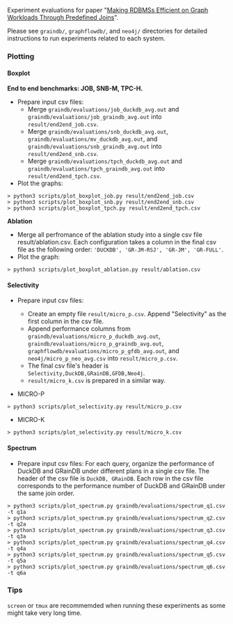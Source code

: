 Experiment evaluations for paper "[Making RDBMSs Efficient on Graph Workloads Through Predefined Joins](https://github.com/graindb/graindb-experiments/blob/master/paper/graindb.pdf)".

Please see `graindb/`, `graphflowdb/`, and `neo4j/` directories for detailed instructions to run experiments related to each system.

### Plotting
#### Boxplot
**End to end benchmarks: JOB, SNB-M, TPC-H.**
- Prepare input csv files:
	- Merge `graindb/evaluations/job_duckdb_avg.out` and `graindb/evaluations/job_graindb_avg.out` into `result/end2end_job.csv`.
	- Merge `graindb/evaluations/snb_duckdb_avg.out`, `graindb/evaluations/mv_duckdb_avg.out`, and `graindb/evaluations/snb_graindb_avg.out` into `result/end2end_snb.csv`.
	- Merge `graindb/evaluations/tpch_duckdb_avg.out` and `graindb/evaluations/tpch_graindb_avg.out` into `result/end2end_tpch.csv`.
- Plot the graphs:
```shell
> python3 scripts/plot_boxplot_job.py result/end2end_job.csv
> python3 scripts/plot_boxplot_snb.py result/end2end_snb.csv
> python3 scripts/plot_boxplot_tpch.py result/end2end_tpch.csv
```

**Ablation**
- Merge all perfromance of the ablation study into a single csv file result/ablation.csv.
Each configuration takes a column in the final csv file as the following order: `'DUCKDB', 'GR-JM-RSJ', 'GR-JM', 'GR-FULL'`.
- Plot the graph:
```shell
> python3 scripts/plot_boxplot_ablation.py result/ablation.csv
```

#### Selectivity
- Prepare input csv files:
    - Create an empty file `result/micro_p.csv`. Append "Selectivity" as the first column in the csv file.
    - Append performance columns from `graindb/evaluations/micro_p_duckdb_avg.out`, `graindb/evaluations/micro_p_graindb_avg.out`, `graphflowdb/evaluations/micro_p_gfdb_avg.out`, and `neo4j/micro_p_neo_avg.csv` into `result/micro_p.csv`.
    - The final csv file's header is `Selectivity,DuckDB,GRainDB,GFDB,Neo4j`.
    - `result/micro_k.csv` is prepared in a similar way.

- MICRO-P
```shell
> python3 scripts/plot_selectivity.py result/micro_p.csv
```

- MICRO-K
```shell
> python3 scripts/plot_selectivity.py result/micro_k.csv
```

#### Spectrum
- Prepare input csv files:
For each query, organize the performance of DuckDB and GRainDB under different plans in a single csv file.
The header of the csv file is `DuckDB, GRainDB`.
Each row in the csv file corresponds to the performance number of DuckDB and GRainDB under the same join order.

```shell
> python3 scripts/plot_spectrum.py graindb/evaluations/spectrum_q1.csv -t q1a
> python3 scripts/plot_spectrum.py graindb/evaluations/spectrum_q2.csv -t q2a
> python3 scripts/plot_spectrum.py graindb/evaluations/spectrum_q3.csv -t q3a
> python3 scripts/plot_spectrum.py graindb/evaluations/spectrum_q4.csv -t q4a
> python3 scripts/plot_spectrum.py graindb/evaluations/spectrum_q5.csv -t q5a
> python3 scripts/plot_spectrum.py graindb/evaluations/spectrum_q6.csv -t q6a
```


### Tips
`screen` or `tmux` are recommemded when running these experiments as some might take very long time.

